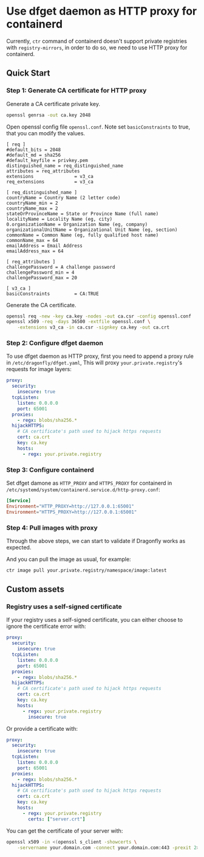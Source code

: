 # Use dfget daemon as HTTP proxy for containerd

Currently, `ctr` command of containerd doesn't support private registries with `registry-mirrors`,
in order to do so, we need to use HTTP proxy for containerd.

## Quick Start

### Step 1: Generate CA certificate for HTTP proxy

Generate a CA certificate private key.

```bash
openssl genrsa -out ca.key 2048
```

Open openssl config file `openssl.conf`.
Note set `basicConstraints` to true, that you can modify the values.

```text
[ req ]
#default_bits = 2048
#default_md = sha256
#default_keyfile = privkey.pem
distinguished_name = req_distinguished_name
attributes = req_attributes
extensions               = v3_ca
req_extensions           = v3_ca

[ req_distinguished_name ]
countryName = Country Name (2 letter code)
countryName_min = 2
countryName_max = 2
stateOrProvinceName = State or Province Name (full name)
localityName = Locality Name (eg, city)
0.organizationName = Organization Name (eg, company)
organizationalUnitName = Organizational Unit Name (eg, section)
commonName = Common Name (eg, fully qualified host name)
commonName_max = 64
emailAddress = Email Address
emailAddress_max = 64

[ req_attributes ]
challengePassword = A challenge password
challengePassword_min = 4
challengePassword_max = 20

[ v3_ca ]
basicConstraints         = CA:TRUE
```

Generate the CA certificate.

```bash
openssl req -new -key ca.key -nodes -out ca.csr -config openssl.conf
openssl x509 -req -days 36500 -extfile openssl.conf \
    -extensions v3_ca -in ca.csr -signkey ca.key -out ca.crt
```

### Step 2: Configure dfget daemon

To use dfget daemon as HTTP proxy, first you need to append a proxy rule in
`/etc/dragonfly/dfget.yaml`, This will proxy
`your.private.registry`'s requests for image layers:

```yaml
proxy:
  security:
    insecure: true
  tcpListen:
    listen: 0.0.0.0
    port: 65001
  proxies:
    - regx: blobs/sha256.*
  hijackHTTPS:
    # CA certificate's path used to hijack https requests
    cert: ca.crt
    key: ca.key
    hosts:
      - regx: your.private.registry
```

### Step 3: Configure containerd

Set dfget damone as `HTTP_PROXY` and `HTTPS_PROXY` for containerd in
`/etc/systemd/system/containerd.service.d/http-proxy.conf`:

```toml
[Service]
Environment="HTTP_PROXY=http://127.0.0.1:65001"
Environment="HTTPS_PROXY=http://127.0.0.1:65001"
```

### Step 4: Pull images with proxy

Through the above steps, we can start to validate if Dragonfly works as expected.

And you can pull the image as usual, for example:

```bash
ctr image pull your.private.registry/namespace/image:latest
```

## Custom assets

### Registry uses a self-signed certificate

If your registry uses a self-signed certificate, you can either choose to
ignore the certificate error with:

```yaml
proxy:
  security:
    insecure: true
  tcpListen:
    listen: 0.0.0.0
    port: 65001
  proxies:
    - regx: blobs/sha256.*
  hijackHTTPS:
    # CA certificate's path used to hijack https requests
    cert: ca.crt
    key: ca.key
    hosts:
      - regx: your.private.registry
        insecure: true
```

Or provide a certificate with:

```yaml
proxy:
  security:
    insecure: true
  tcpListen:
    listen: 0.0.0.0
    port: 65001
  proxies:
    - regx: blobs/sha256.*
  hijackHTTPS:
    # CA certificate's path used to hijack https requests
    cert: ca.crt
    key: ca.key
    hosts:
      - regx: your.private.registry
        certs: ["server.crt"]
```

You can get the certificate of your server with:

```bash
openssl x509 -in <(openssl s_client -showcerts \
    -servername your.domain.com -connect your.domain.com:443 -prexit 2>/dev/null)
```

